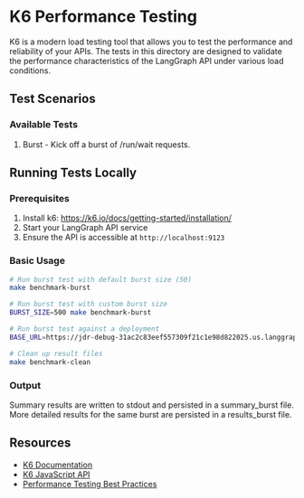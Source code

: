 # K6 Performance Testing

K6 is a modern load testing tool that allows you to test the performance and reliability of your APIs. The tests in this directory are designed to validate the performance characteristics of the LangGraph API under various load conditions.

## Test Scenarios

### Available Tests

1. Burst - Kick off a burst of /run/wait requests.

## Running Tests Locally

### Prerequisites

1. Install k6: https://k6.io/docs/getting-started/installation/
2. Start your LangGraph API service
3. Ensure the API is accessible at `http://localhost:9123`

### Basic Usage

```bash
# Run burst test with default burst size (50)
make benchmark-burst

# Run burst test with custom burst size
BURST_SIZE=500 make benchmark-burst

# Run burst test against a deployment
BASE_URL=https://jdr-debug-31ac2c83eef557309f21c1e98d822025.us.langgraph.app make benchmark-burst

# Clean up result files
make benchmark-clean
```

### Output

Summary results are written to stdout and persisted in a summary_burst file. More detailed results for the same burst are persisted in a results_burst file.

## Resources

- [K6 Documentation](https://k6.io/docs/)
- [K6 JavaScript API](https://k6.io/docs/javascript-api/)
- [Performance Testing Best Practices](https://k6.io/docs/testing-guides/) 